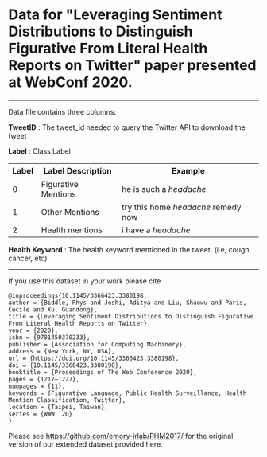 # Data for "Leveraging Sentiment Distributions to Distinguish Figurative From Literal Health Reports on Twitter" paper presented at WebConf 2020.

***

Data file contains three columns:

**TweetID** : The tweet_id needed to query the Twitter API to download the tweet

**Label** : Class Label

| Label        | Label Description           | Example |
| ------------- |-------------| -------------|
| 0      | Figurative Mentions | he is such a *headache* |
| 1      | Other Mentions      | try this home *headache* remedy now |
| 2      | Health mentions     | i have a *headache* |

**Health Keyword** : The health keyword mentioned in the tweet. (i.e, cough, cancer, etc) 


***

If you use this dataset in your work please cite 

```
@inproceedings{10.1145/3366423.3380198,
author = {Biddle, Rhys and Joshi, Aditya and Liu, Shaowu and Paris, Cecile and Xu, Guandong},
title = {Leveraging Sentiment Distributions to Distinguish Figurative From Literal Health Reports on Twitter},
year = {2020},
isbn = {9781450370233},
publisher = {Association for Computing Machinery},
address = {New York, NY, USA},
url = {https://doi.org/10.1145/3366423.3380198},
doi = {10.1145/3366423.3380198},
booktitle = {Proceedings of The Web Conference 2020},
pages = {1217–1227},
numpages = {11},
keywords = {Figurative Language, Public Health Surveillance, Health Mention Classification, Twitter},
location = {Taipei, Taiwan},
series = {WWW ’20}
}
```

Please see https://github.com/emory-irlab/PHM2017/ for the original version of our extended dataset provided here.
